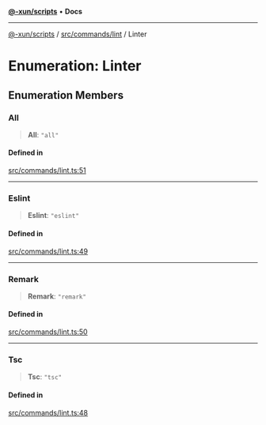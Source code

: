 [**@-xun/scripts**](../../../../README.md) • **Docs**

***

[@-xun/scripts](../../../../README.md) / [src/commands/lint](../README.md) / Linter

# Enumeration: Linter

## Enumeration Members

### All

> **All**: `"all"`

#### Defined in

[src/commands/lint.ts:51](https://github.com/Xunnamius/xscripts/blob/dc527d1504edcd9b99add252bcfe23abb9ef9d78/src/commands/lint.ts#L51)

***

### Eslint

> **Eslint**: `"eslint"`

#### Defined in

[src/commands/lint.ts:49](https://github.com/Xunnamius/xscripts/blob/dc527d1504edcd9b99add252bcfe23abb9ef9d78/src/commands/lint.ts#L49)

***

### Remark

> **Remark**: `"remark"`

#### Defined in

[src/commands/lint.ts:50](https://github.com/Xunnamius/xscripts/blob/dc527d1504edcd9b99add252bcfe23abb9ef9d78/src/commands/lint.ts#L50)

***

### Tsc

> **Tsc**: `"tsc"`

#### Defined in

[src/commands/lint.ts:48](https://github.com/Xunnamius/xscripts/blob/dc527d1504edcd9b99add252bcfe23abb9ef9d78/src/commands/lint.ts#L48)
